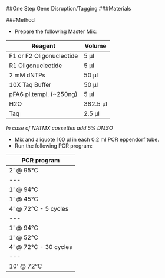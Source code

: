 ##One Step Gene Disruption/Tagging
###Materials

###Method
* Prepare the following Master Mix:

| Reagent 				 |	Volume |
|---|---|
|F1 or F2 Oligonucleotide| 	5 μl   |
|R1 Oligonucleotide      |  5 μl   |
|2 mM dNTPs              |  50 μl  |
|10X Taq Buffer          |  50 μl  |
|pFA6 pl.templ. (~250ng) |  5 μl   |
|H2O                     | 382.5 μl|
|Taq                     |  2.5 μl |

*In case of NATMX cassettes add 5% DMSO*
* Mix and aliquote 100 μl in each 0.2 ml PCR eppendorf tube.
* Run the following PCR program:

|PCR program|
|---|
|2' @ 95°C
|---|
|1' @ 94°C
|1' @ 45°C
|4' @ 72°C - 5 cycles
|---|
|1' @ 94°C
|1' @ 52°C
|4' @ 72°C - 30 cycles
|---|
|10' @ 72°C
